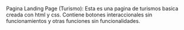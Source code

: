 Pagina Landing Page (Turismo):
Esta es una pagina de turismos basica creada con html y css.
Contiene botones interaccionales sin funcionamientos y otras funciones sin funcionalidades.
